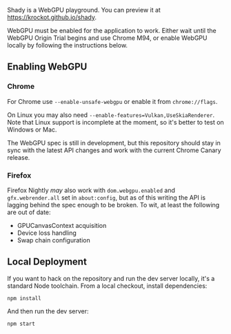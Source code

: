 Shady is a WebGPU playground. You can preview it at
<https://krockot.github.io/shady>.

WebGPU must be enabled for the application to work. Either wait until the WebGPU
Origin Trial begins and use Chrome M94, or enable WebGPU locally by following
the instructions below.

## Enabling WebGPU

### Chrome

For Chrome use `--enable-unsafe-webgpu` or enable it from `chrome://flags`.

On Linux you may also need `--enable-features=Vulkan,UseSkiaRenderer`. Note that
Linux support is incomplete at the moment, so it's better to test on Windows or
Mac.

The WebGPU spec is still in development, but this repository should stay
in sync with the latest API changes and work with the current Chrome
Canary release.

### Firefox

Firefox Nightly _may_ also work with `dom.webgpu.enabled` and
`gfx.webrender.all` set in `about:config`, but as of this writing the API is
lagging behind the spec enough to be broken. To wit, at least the following
are out of date:

- GPUCanvasContext acquisition
- Device loss handling
- Swap chain configuration

## Local Deployment

If you want to hack on the repository and run the dev server locally, it's a
standard Node toolchain. From a local checkout, install dependencies:

```
npm install
```

And then run the dev server:

```
npm start
```
